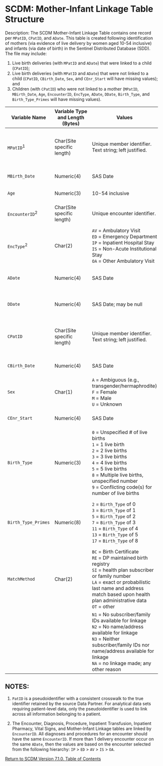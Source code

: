 # SCDM: Mother-Infant Linkage Table Structure

Description: The SCDM Mother-Infant Linkage Table contains one record per `MPatID`, `CPatID`, and `ADate`. This table is created following identification of mothers (via evidence of live delivery by women aged 10-54 inclusive) and infants (via date of birth) in the Sentinel Distributed Database (SDD). The file may include:

1. Live birth deliveries (with `MPatID` and `ADate`) that were linked to a child (`CPatID`);
2. Live birth deliveries (with `MPatID` and `ADate`) that were not linked to a child (`CPatID`, `CBirth_Date`, `Sex`, and `CEnr_Start` will have missing values); and
3. Children (with `CPatID`) who were not linked to a mother (`MPatID`, `MBirth_Date`, `Age`, `EncounterID`, `EncType`, `ADate`, `DDate`, ``Birth_Type``, and `Birth_Type_Primes` will have missing values).

| Variable Name | Variable Type and Length (Bytes) | Values | Definition / Comments / Guideline | Example |
|---|---|---|---|---|
| `MPatID`<sup>1</sup> | Char(Site specific length) | Unique member identifier. Text string; left justified. | Arbitrary person-level identifier. Used to link across tables. Length is DP specific. Must match mom `PatID` value in all other SCDM tables.Blank for child-only records. | `123456789012345` |
| `MBirth_Date` | Numeric(4) | SAS Date | Mother `Birth_Date` value from SCDM Demographic table.  Blank for child-only records. | `12/5/1971` |
| `Age` | Numeric(3) | 10-54 inclusive | Mother's age as of `ADate`. Blank for child-only records. | `32` |
| `EncounterID`<sup>2</sup> | Char(Site specific length) | Unique encounter identifier. | `EncounterID` value from SCDM Encounter table, for mother's delivery encounter. Blank for child-only records. | `123456789012345_12242005_99218766_IP` |
| `EncType`<sup>2</sup> | Char(2) | `AV` = Ambulatory Visit<br>`ED` = Emergency Department<br>`IP` = Inpatient Hospital Stay<br>`IS` = Non-Acute Institutional Stay<br>`OA` = Other Ambulatory Visit | `EncType` value from SCDM Encounter table, for mother's delivery encounter. Blank for child-only records. | `IP` |
| `ADate` | Numeric(4) | SAS Date | `ADate` value from SCDM Encounter table, for mother's delivery encounter.Blank for child-only records. | `12/24/200`5 |
| `DDate` | Numeric(4) | SAS Date; may be null | `DDate` value from SCDM Encounter table, for mother's delivery encounter. Blank for child-only records. | `12/31/2005` |
| `CPatID` | Char(Site specific length) | Unique member identifier. Text string; left justified. | Arbitrary person-level identifier. Used to link across tables. Length is DP specific. Must match child `PatID` value in all other SCDM tables. Blank for mother/delivery-only records. | `12341234` |
| `CBirth_Date` | Numeric(4) | SAS Date | Child `Birth_Date` value from SCDM Demographic table. Blank for mother/delivery-only records. | `1/2/2015` |
| `Sex` | Char(1) | `A` = Ambiguous (e.g., transgender/hermaphrodite)<br>`F` = Female<br>`M` = Male<br>`U` = Unknown | Child `Sex` value from SCDM Demographic table. Blank for mother/delivery-only records. | `F` |
| `CEnr_Start` | Numeric(4) | SAS Date | Earliest `Enr_Start` from Enrollment table.Blank for mother/delivery-only records. | `1/1/2005` |
| `Birth_Type` | Numeric(3) | `0` = Unspecified # of live births<br>`1` = 1 live birth<br>`2` = 2 live births<br>`3` = 3 live births<br>`4` = 4 live births<br>`5` = 5 live births<br>`8` = Multiple live births, unspecified number<br>`9` = Conflicting code(s) for number of live births | Based upon ICD-9-CM/ICD-10-CM codes in the health plan data for the delivery admission. Blank for child-only records. | `3` |
| `Birth_Type_Primes` | Numeric(8) | `2` = `Birth_Type` of 0<br>`3` = `Birth_Type` of 1<br>`5` = `Birth_Type` of 2<br>`7` = `Birth_Type` of 3<br>`11` = `Birth_Type` of 4<br>`13` = `Birth_Type` of 5<br>`17` = `Birth_Type` of 8 | Multiplication of all prime numbers assigned to all instances of `Birth_Type` found in delivery codes within the selected encounter.  This provides a record of all values of `Birth_Type` for the selected encounter. Missing/null for child-only records. | `5` |
| `MatchMethod` | Char(2) | `BC` = Birth Certificate<br>`RE` = DP maintained birth registry<br>`SI` = health plan subscriber or family number<br>`LA` = exact or probabilistic last name and address match based upon health plan administrative data<br>`OT` = other<br> | Prioritized method of linkage for mom-baby match, or reason for unlinked record. For linked records, prioritize so that only one method is listed: `RE` > `SI` > `LA` > `BC` > `OT` | `RE` |
|  |  | `N1` = No subscriber/family IDs available for linkage<br>`N2` = No name/address available for linkage<br>`N3` = Neither subscriber/family IDs nor name/address available for linkage<br>`NA` = no linkage made; any other reason | Prioritized method of linkage for mom-baby match, or reason for unlinked record.For cases where a mother/delivery is not linked to a child OR a child is not linked to a mother/delivery, the value of this variable should be one of `N1`, `N2`, `N3`, or `NA` only | `N2` |

## NOTES:

1. `PatID` is a pseudoidentifier with a consistent crosswalk to the true identifier retained by the source Data Partner. For analytical data sets requiring patient-level data, only the pseudoidentifier is used to link across all information belonging to a patient.

2. The Encounter, Diagnosis, Procedure, Inpatient Transfusion, Inpatient Pharmacy, Vital Signs, and Mother-Infant Linkage tables are linked by `EncounterID`. All diagnoses and procedures for an encounter should have the same `EncounterID`. If more than 1 delivery encounter occur on the same `ADate`, then the values are based on the encounter selected from the following hierarchy: `IP` > `ED` > `AV` > `IS` > `OA`.

[Return to SCDM Version 7.1.0. Table of Contents](atoc_scdm.md) 